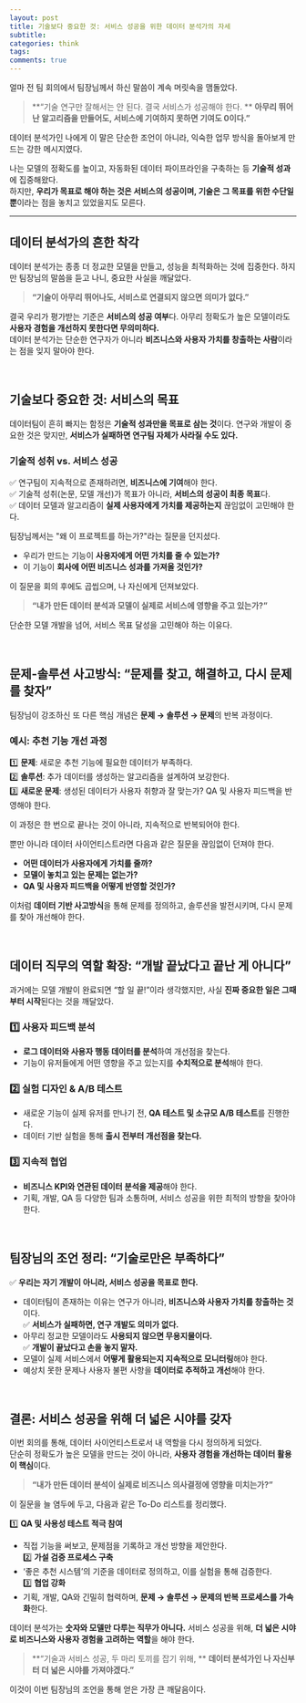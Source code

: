 ```yaml
---
layout: post
title: 기술보다 중요한 것: 서비스 성공을 위한 데이터 분석가의 자세
subtitle: 
categories: think
tags:
comments: true
---
```


얼마 전 팀 회의에서 팀장님께서 하신 말씀이 계속 머릿속을 맴돌았다.

> **“기술 연구만 잘해서는 안 된다. 결국 서비스가 성공해야 한다. **
> **아무리 뛰어난 알고리즘을 만들어도, 서비스에 기여하지 못하면 기여도 0이다.”**

데이터 분석가인 나에게 이 말은 단순한 조언이 아니라, 익숙한 업무 방식을 돌아보게 만드는 강한 메시지였다. <br>

나는 모델의 정확도를 높이고, 자동화된 데이터 파이프라인을 구축하는 등 **기술적 성과**에 집중해왔다. <br>
하지만,   **우리가 목표로 해야 하는 것은 서비스의 성공이며, 기술은 그 목표를 위한 수단일 뿐**이라는 점을 놓치고 있었을지도 모른다.

---

## **데이터 분석가의 흔한 착각**  

데이터 분석가는 종종 더 정교한 모델을 만들고, 성능을 최적화하는 것에 집중한다. 하지만 팀장님의 말씀을 듣고 나니, 중요한 사실을 깨달았다.

> **“기술이 아무리 뛰어나도, 서비스로 연결되지 않으면 의미가 없다.”**

결국 우리가 평가받는 기준은 **서비스의 성공 여부**다. 아무리 정확도가 높은 모델이라도 **사용자 경험을 개선하지 못한다면 무의미하다.**  <br>
데이터 분석가는 단순한 연구자가 아니라 **비즈니스와 사용자 가치를 창출하는 사람**이라는 점을 잊지 말아야 한다.

<br>

## **기술보다 중요한 것: 서비스의 목표**  

데이터팀이 흔히 빠지는 함정은 **기술적 성과만을 목표로 삼는 것**이다. 연구와 개발이 중요한 것은 맞지만, **서비스가 실패하면 연구팀 자체가 사라질 수도 있다.**  

### **기술적 성취 vs. 서비스 성공**  
✅ 연구팀이 지속적으로 존재하려면, **비즈니스에 기여**해야 한다.  <br>
✅ 기술적 성취(논문, 모델 개선)가 목표가 아니라, **서비스의 성공이 최종 목표**다.  <br>
✅ 데이터 모델과 알고리즘이 **실제 사용자에게 가치를 제공하는지** 끊임없이 고민해야 한다.  

팀장님께서는 "왜 이 프로젝트를 하는가?"라는 질문을 던지셨다.  
- 우리가 만드는 기능이 **사용자에게 어떤 가치를 줄 수 있는가?**  
- 이 기능이 **회사에 어떤 비즈니스 성과를 가져올 것인가?**  

이 질문을 회의 후에도 곱씹으며, 나 자신에게 던져보았다.  
> **“내가 만든 데이터 분석과 모델이 실제로 서비스에 영향을 주고 있는가?”**  

단순한 모델 개발을 넘어, 서비스 목표 달성을 고민해야 하는 이유다.

<br>

## **문제-솔루션 사고방식: “문제를 찾고, 해결하고, 다시 문제를 찾자”**  

팀장님이 강조하신 또 다른 핵심 개념은 **문제 → 솔루션 → 문제**의 반복 과정이다.  

### **예시: 추천 기능 개선 과정**  
1️⃣ **문제**: 새로운 추천 기능에 필요한 데이터가 부족하다.  <br>
2️⃣ **솔루션**: 추가 데이터를 생성하는 알고리즘을 설계하여 보강한다.  <br>
3️⃣ **새로운 문제**: 생성된 데이터가 사용자 취향과 잘 맞는가? QA 및 사용자 피드백을 반영해야 한다.  

이 과정은 한 번으로 끝나는 것이 아니라, 지속적으로 반복되어야 한다. <br>

뿐만 아니라 데이터 사이언티스트라면 다음과 같은 질문을 끊임없이 던져야 한다.  
- **어떤 데이터가 사용자에게 가치를 줄까?**  
- **모델이 놓치고 있는 문제는 없는가?**  
- **QA 및 사용자 피드백을 어떻게 반영할 것인가?**  

이처럼 **데이터 기반 사고방식**을 통해 문제를 정의하고, 솔루션을 발전시키며, 다시 문제를 찾아 개선해야 한다.

<br>

## **데이터 직무의 역할 확장: “개발 끝났다고 끝난 게 아니다”**  

과거에는 모델 개발이 완료되면 “할 일 끝!”이라 생각했지만, 사실 **진짜 중요한 일은 그때부터 시작**된다는 것을 깨달았다.  

### **1️⃣ 사용자 피드백 분석**  
- **로그 데이터와 사용자 행동 데이터를 분석**하여 개선점을 찾는다.  
- 기능이 유저들에게 어떤 영향을 주고 있는지를 **수치적으로 분석**해야 한다.  

### **2️⃣ 실험 디자인 & A/B 테스트**  
- 새로운 기능이 실제 유저를 만나기 전, **QA 테스트 및 소규모 A/B 테스트**를 진행한다.  
- 데이터 기반 실험을 통해 **출시 전부터 개선점을 찾는다.**  

### **3️⃣ 지속적 협업**  
- **비즈니스 KPI와 연관된 데이터 분석을 제공**해야 한다.  
- 기획, 개발, QA 등 다양한 팀과 소통하며, 서비스 성공을 위한 최적의 방향을 찾아야 한다.  

<br>

## **팀장님의 조언 정리: “기술로만은 부족하다”**  

✅ **우리는 자기 개발이 아니라, 서비스 성공을 목표로 한다.**  
   - 데이터팀이 존재하는 이유는 연구가 아니라, **비즈니스와 사용자 가치를 창출하는 것**이다.  
✅ **서비스가 실패하면, 연구 개발도 의미가 없다.**  
   - 아무리 정교한 모델이라도 **사용되지 않으면 무용지물이다.**  
✅ **개발이 끝났다고 손을 놓지 말자.**  
   - 모델이 실제 서비스에서 **어떻게 활용되는지 지속적으로 모니터링**해야 한다.  
   - 예상치 못한 문제나 사용자 불편 사항을 **데이터로 추적하고 개선**해야 한다.  

<br>

## **결론: 서비스 성공을 위해 더 넓은 시야를 갖자**  

이번 회의를 통해, 데이터 사이언티스트로서 내 역할을 다시 정의하게 되었다.  <br>
단순히 정확도가 높은 모델을 만드는 것이 아니라, **사용자 경험을 개선하는 데이터 활용이 핵심**이다.  

> **“내가 만든 데이터 분석이 실제로 비즈니스 의사결정에 영향을 미치는가?”**  

이 질문을 늘 염두에 두고, 다음과 같은 To-Do 리스트를 정리했다.  

1️⃣ **QA 및 사용성 테스트 적극 참여**  
   - 직접 기능을 써보고, 문제점을 기록하고 개선 방향을 제안한다.  
2️⃣ **가설 검증 프로세스 구축**  
   - ‘좋은 추천 시스템’의 기준을 데이터로 정의하고, 이를 실험을 통해 검증한다.  
3️⃣ **협업 강화**  
   - 기획, 개발, QA와 긴밀히 협력하며, **문제 → 솔루션 → 문제의 반복 프로세스를 가속화**한다.  

데이터 분석가는 **숫자와 모델만 다루는 직무가 아니다.** 서비스 성공을 위해, **더 넓은 시야로 비즈니스와 사용자 경험을 고려하는 역할**을 해야 한다.  

> **“기술과 서비스 성공, 두 마리 토끼를 잡기 위해, **
> **데이터 분석가인 나 자신부터 더 넓은 시야를 가져야겠다.”**

이것이 이번 팀장님의 조언을 통해 얻은 가장 큰 깨달음이다.
